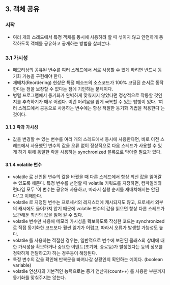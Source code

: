 ## 3. 객체 공유

### 시작
* 여러 개의 스레드에서 특정 객체를 동시에 사용하려 할 때 섞이지 않고 안전하게 동작하도록 객체를 공유하고 공개하는 방법을 살펴본다.

### 3.1 가시성
* 메모리상의 공유된 변수를 여러 스레드에서 서로 사용할 수 있게 하려면 반드시 동기화 기능을 구현해야 한다.
* 재배치(Reordering) 현상은 특정 메소드의 소스코드가 100% 코딩된 순서로 동작한다는 점을 보장할 수 없다는 점에 기인하는 문제이다.
* 병렬 프로그램에서 동기화가 완벽하게 맞춰지지 않았다면 정상적으로 작동할 것인지를 추측하기가 매우 어렵다. 
이런 어려움을 쉽게 극복할 수 있는 밥벙이 있다. '여러 스레드에서 공동으로 사용하는 변수에는 항상 적절한 동기화 기법을 적용한다'는 것이다.

#### 3.1.3 락과 가시성
* 값을 변경할 수 있는 변수를 여러 개의 스레드에서 동시에 사용한다면, 바로 이전 스레드에서 사용했던 변수의 값을 오류 없이 정상적으로 
다음 스레드가 사용할 수 있게 하기 위해 동일한 락을 사용하는 synchronized 블록으로 막아줄 필요가 있다.

#### 3.1.4 volatile 변수
*  volatile 로 선언된 변수의 값을 바꿧을 때 다른 스레드에서 항상 최신 값을 읽어갈 수 있도록 해준다. 
특정 변수를 선언할 때 volatile 키워드를 지정하면, 컴파일러와 런타임 모두 '이 변수는 공유해 사용하고, 따라서 실행 순서를 재배치해서는 안된다.'고 이해한다.
* volatile 로 지정된 변수는 프로세서의 레지스터에 캐시되지도 않고, 
프로세서 외부의 캐시에도 들어가지 않기 때문에 volatile 변수의 값을 읽으면 항상 다른 스레드가 보관해둔 최신의 값을 읽어 갈 수 있다.
* volatile 변수만 사용해 메모리 가시성을 확보하도록 작성한 코드는 synchronized 로 직접 동기화한 코드보다 훨씬 읽기가 어렵고, 
따라서 오류가 발생할 가능성도 높다.
* volatile 를 사용하는 적절한 경우는, 일반적으로 변수에 보관된 클래스의 상태에 대한 가시성을 확보하거나 
중요한 이벤트(초기화, 종료등)가 발생했다는 등의 정보를 정확하게 전달하고자 하는 경우등이 해당된다.
* 특정 변수의 값을 확인해 반복문을 빠져나갈 상황인지 확인하는 예이다. (boolean variable)
* volatile 연산자의 기본적인 능력으로는 증가 연산자(count++) 를 사용한 부분까지 동기화를 맞춰주지는 않는다.